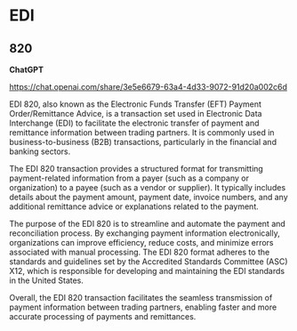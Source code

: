# EDI

## 820

**ChatGPT**

https://chat.openai.com/share/3e5e6679-63a4-4d33-9072-91d20a002c6d

EDI 820, also known as the Electronic Funds Transfer (EFT) Payment Order/Remittance Advice, is a transaction set used in Electronic Data Interchange (EDI) to facilitate the electronic transfer of payment and remittance information between trading partners. It is commonly used in business-to-business (B2B) transactions, particularly in the financial and banking sectors.

The EDI 820 transaction provides a structured format for transmitting payment-related information from a payer (such as a company or organization) to a payee (such as a vendor or supplier). It typically includes details about the payment amount, payment date, invoice numbers, and any additional remittance advice or explanations related to the payment.

The purpose of the EDI 820 is to streamline and automate the payment and reconciliation process. By exchanging payment information electronically, organizations can improve efficiency, reduce costs, and minimize errors associated with manual processing. The EDI 820 format adheres to the standards and guidelines set by the Accredited Standards Committee (ASC) X12, which is responsible for developing and maintaining the EDI standards in the United States.

Overall, the EDI 820 transaction facilitates the seamless transmission of payment information between trading partners, enabling faster and more accurate processing of payments and remittances.
